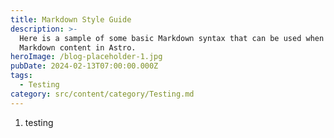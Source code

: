 ```yaml
---
title: Markdown Style Guide
description: >-
  Here is a sample of some basic Markdown syntax that can be used when writing
  Markdown content in Astro.
heroImage: /blog-placeholder-1.jpg
pubDate: 2024-02-13T07:00:00.000Z
tags:
  - Testing
category: src/content/category/Testing.md
---
```


1. testing
